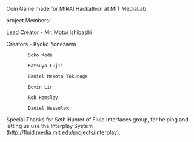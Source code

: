 Coin Game made for MIRAI Hackathon at MIT MediaLab

project Members: 

Lead Creator - Mr. Motoi Ishibashi

Creators - 	Kyoko Yonezawa 

			Soko Koda
			
			Katsuya Fujii
			
			Daniel Makoto Tokunaga
			
			Bevin Lin
			
			Rob Hemsley
			
			Daniel Wessolek
			
			
Special Thanks for Seth Hunter of Fluid Interfaces group, for helping and letting us use the Interplay System (http://fluid.media.mit.edu/projects/interplay).    
 